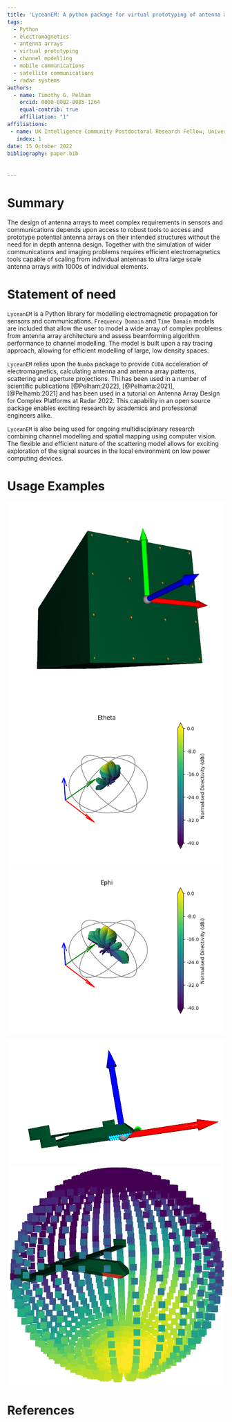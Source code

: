 ```yaml
---
title: 'LyceanEM: A python package for virtual prototyping of antenna arrays, time and frequency domain channel modelling'
tags:
  - Python
  - electromagnetics
  - antenna arrays
  - virtual prototyping
  - channel modelling
  - mobile communications
  - satellite communications
  - radar systems
authors:
  - name: Timothy G. Pelham
    orcid: 0000-0002-8085-1264
    equal-contrib: true
    affiliation: "1"
affiliations:
 - name: UK Intelligence Community Postdoctoral Research Fellow, University of Bristol, UK
   index: 1
date: 15 October 2022
bibliography: paper.bib


---
```


# Summary

The design of antenna arrays to meet complex requirements in sensors and communications depends upon access to 
robust tools to access and prototype potential antenna arrays on their intended structures without the need for 
in depth antenna design. Together with the simulation of wider communications and imaging problems requires efficient 
electromagnetics tools capable of scaling from individual antennas to ultra large scale antenna arrays with 1000s of 
individual elements. 

# Statement of need

`LyceanEM`  is a Python library for modelling electromagnetic propagation for sensors and communications. 
`Frequency Domain` and `Time Domain` models are included that allow the user to model a wide array of complex 
problems from antenna array architecture and assess beamforming algorithm performance to channel modelling. 
The model is built upon a ray tracing approach, allowing for efficient modelling of large, low density spaces.

`LyceanEM` relies upon the `Numba` package to provide `CUDA` acceleration of electromagnetics, calculating 
antenna and antenna array patterns, scattering and aperture projections. Thi has been used in a number of scientific 
publications [@Pelham:2022], [@Pelhama:2021], [@Pelhamb:2021] and has been used in a tutorial on Antenna Array Design for Complex 
Platforms at Radar 2022. This capability in an open source package enables exciting research by academics and professional engineers alike. 

`LyceanEM` is also being used for ongoing multidisciplinary research combining channel modelling and spatial mapping using
computer vision. The flexible and efficient nature of the scattering model allows for exciting exploration of the signal 
sources in the local environment on low power computing devices.  

# Usage Examples

![Aperture Antenna Model.\label{fig:example}](./auto_examples/images/07_aperture_open3d.png)
![Predicted Etheta Farfield Pattern. \label{fig:pattern1}](./auto_examples/images/sphx_glr_07_aperture_farfield_polarisation_001.png)
![Predicted Ephi Farfield Pattern. \label{fig:pattern2}](./auto_examples/images/sphx_glr_07_aperture_farfield_polarisation_002.png)


![Flexible Modelling and Visualisation of Conformal Antenna Array Geometry. \label{fig:uav1}](./_static/UAVArraywithPoints.png)
![Flexible Modelling and Visualisation of Conformal Antenna Array Performance. \label{fig:uav1}](./_static/open3d_results_rendering.png)
# References